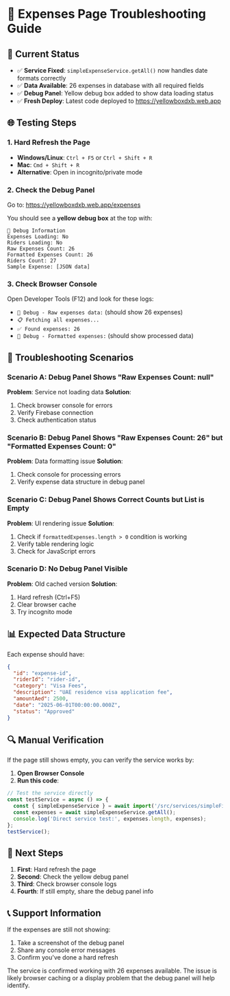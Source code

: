 # 🔧 Expenses Page Troubleshooting Guide

## 🎯 **Current Status**
- ✅ **Service Fixed**: `simpleExpenseService.getAll()` now handles date formats correctly
- ✅ **Data Available**: 26 expenses in database with all required fields
- ✅ **Debug Panel**: Yellow debug box added to show data loading status
- ✅ **Fresh Deploy**: Latest code deployed to https://yellowboxdxb.web.app

## 🌐 **Testing Steps**

### 1. **Hard Refresh the Page**
- **Windows/Linux**: `Ctrl + F5` or `Ctrl + Shift + R`
- **Mac**: `Cmd + Shift + R`
- **Alternative**: Open in incognito/private mode

### 2. **Check the Debug Panel**
Go to: https://yellowboxdxb.web.app/expenses

You should see a **yellow debug box** at the top with:
```
🐛 Debug Information
Expenses Loading: No
Riders Loading: No
Raw Expenses Count: 26
Formatted Expenses Count: 26
Riders Count: 27
Sample Expense: [JSON data]
```

### 3. **Check Browser Console**
Open Developer Tools (F12) and look for these logs:
- `🐛 Debug - Raw expenses data:` (should show 26 expenses)
- `📋 Fetching all expenses...`
- `✅ Found expenses: 26`
- `🐛 Debug - Formatted expenses:` (should show processed data)

## 🐛 **Troubleshooting Scenarios**

### Scenario A: Debug Panel Shows "Raw Expenses Count: null"
**Problem**: Service not loading data
**Solution**: 
1. Check browser console for errors
2. Verify Firebase connection
3. Check authentication status

### Scenario B: Debug Panel Shows "Raw Expenses Count: 26" but "Formatted Expenses Count: 0"
**Problem**: Data formatting issue
**Solution**: 
1. Check console for processing errors
2. Verify expense data structure in debug panel

### Scenario C: Debug Panel Shows Correct Counts but List is Empty
**Problem**: UI rendering issue
**Solution**:
1. Check if `formattedExpenses.length > 0` condition is working
2. Verify table rendering logic
3. Check for JavaScript errors

### Scenario D: No Debug Panel Visible
**Problem**: Old cached version
**Solution**:
1. Hard refresh (Ctrl+F5)
2. Clear browser cache
3. Try incognito mode

## 📊 **Expected Data Structure**

Each expense should have:
```json
{
  "id": "expense-id",
  "riderId": "rider-id", 
  "category": "Visa Fees",
  "description": "UAE residence visa application fee",
  "amountAed": 2500,
  "date": "2025-06-01T00:00:00.000Z",
  "status": "Approved"
}
```

## 🔍 **Manual Verification**

If the page still shows empty, you can verify the service works by:

1. **Open Browser Console**
2. **Run this code**:
```javascript
// Test the service directly
const testService = async () => {
  const { simpleExpenseService } = await import('/src/services/simpleFirebaseService.js');
  const expenses = await simpleExpenseService.getAll();
  console.log('Direct service test:', expenses.length, expenses);
};
testService();
```

## 🚀 **Next Steps**

1. **First**: Hard refresh the page
2. **Second**: Check the yellow debug panel
3. **Third**: Check browser console logs
4. **Fourth**: If still empty, share the debug panel info

## 📞 **Support Information**

If the expenses are still not showing:
1. Take a screenshot of the debug panel
2. Share any console error messages
3. Confirm you've done a hard refresh

The service is confirmed working with 26 expenses available. The issue is likely browser caching or a display problem that the debug panel will help identify.